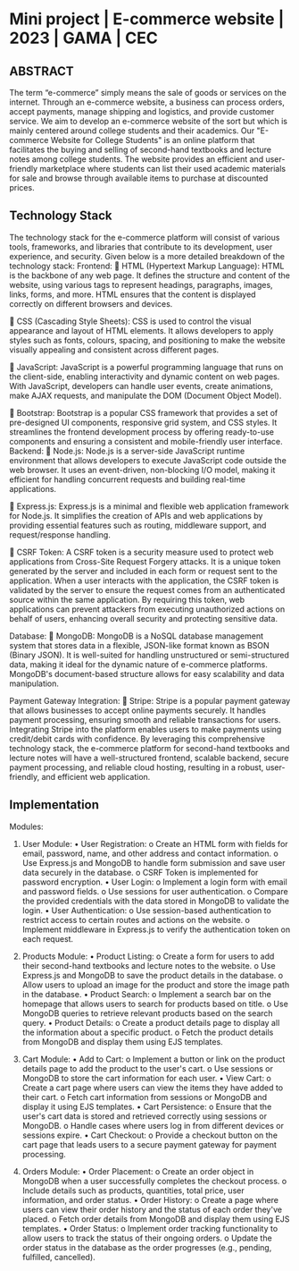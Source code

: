 # Mini project | E-commerce website | 2023 | GAMA | CEC


 ABSTRACT
------------------

The term “e-commerce” simply means the sale of goods or services on the internet. Through an e-commerce website, a business can process orders, accept payments, manage shipping and logistics, and provide customer service. We aim to develop an e-commerce website of the sort but which is mainly centered around college students and their academics. Our "E-commerce Website for College Students" is an online platform that facilitates the buying and selling of second-hand textbooks and lecture notes among college students. The website provides an efficient and user-friendly marketplace where students can list their used academic materials for sale and browse through available items to purchase at discounted prices.



 
Technology Stack
------------------

The technology stack for the e-commerce platform will consist of various tools, frameworks, and libraries that contribute to its development, user experience, and security. Given below is a more detailed breakdown of the technology stack:
Frontend:
	HTML (Hypertext Markup Language):  HTML is the backbone of any web page. It defines the structure and content of the website, using various tags to represent headings, paragraphs, images, links, forms, and more. HTML ensures that the content is displayed correctly on different browsers and devices.

	CSS (Cascading Style Sheets): CSS is used to control the visual appearance and layout of HTML elements. It allows developers to apply styles such as fonts, colours, spacing, and positioning to make the website visually appealing and consistent across different pages.

	JavaScript: JavaScript is a powerful programming language that runs on the client-side, enabling interactivity and dynamic content on web pages. With JavaScript, developers can handle user events, create animations, make AJAX requests, and manipulate the DOM (Document Object Model).

	Bootstrap: Bootstrap is a popular CSS framework that provides a set of pre-designed UI components, responsive grid system, and CSS styles. It streamlines the frontend development process by offering ready-to-use components and ensuring a consistent and mobile-friendly user interface.
Backend:
	Node.js: Node.js is a server-side JavaScript runtime environment that allows developers to execute JavaScript code outside the web browser. It uses an event-driven, non-blocking I/O model, making it efficient for handling concurrent requests and building real-time applications.

	Express.js: Express.js is a minimal and flexible web application framework for Node.js. It simplifies the creation of APIs and web applications by providing essential features such as routing, middleware support, and request/response handling.

	CSRF Token: A CSRF token is a security measure used to protect web applications from Cross-Site Request Forgery attacks. It is a unique token generated by the server and included in each form or request sent to the application. When a user interacts with the application, the CSRF token is validated by the server to ensure the request comes from an authenticated source within the same application. By requiring this token, web applications can prevent attackers from executing unauthorized actions on behalf of users, enhancing overall security and protecting sensitive data.

Database: 
	MongoDB: MongoDB is a NoSQL database management system that stores data in a flexible, JSON-like format known as BSON (Binary JSON). It is well-suited for handling unstructured or semi-structured data, making it ideal for the dynamic nature of e-commerce platforms. MongoDB's document-based structure allows for easy scalability and data manipulation.

Payment Gateway Integration:
	Stripe: Stripe is a popular payment gateway that allows businesses to accept online payments securely. It handles payment processing, ensuring smooth and reliable transactions for users. Integrating Stripe into the platform enables users to make payments using credit/debit cards with confidence.
By leveraging this comprehensive technology stack, the e-commerce platform for second-hand textbooks and lecture notes will have a well-structured frontend, scalable backend, secure payment processing, and reliable cloud hosting, resulting in a robust, user-friendly, and efficient web application.



Implementation
------------------

Modules:
1.	User Module:
•	User Registration:
o	Create an HTML form with fields for email, password, name, and other address and contact information.
o	Use Express.js and MongoDB to handle form submission and save user data securely in the database.
o	CSRF Token is implemented for password encryption.
•	User Login:
o	Implement a login form with email and password fields.
o	Use sessions for user authentication.
o	Compare the provided credentials with the data stored in MongoDB to validate the login.
•	User Authentication:
o	Use session-based authentication to restrict access to certain routes and actions on the website.
o	Implement middleware in Express.js to verify the authentication token on each request.

2.	Products Module:
•	Product Listing:
o	Create a form for users to add their second-hand textbooks and lecture notes to the website.
o	Use Express.js and MongoDB to save the product details in the database.
o	Allow users to upload an image for the product and store the image path in the database.
•	Product Search:
o	Implement a search bar on the homepage that allows users to search for products based on title.
o	Use MongoDB queries to retrieve relevant products based on the search query.
•	Product Details:
o	Create a product details page to display all the information about a specific product.
o	Fetch the product details from MongoDB and display them using EJS templates.

3.	Cart Module:
•	Add to Cart:
o	Implement a button or link on the product details page to add the product to the user's cart.
o	Use sessions or MongoDB to store the cart information for each user.
•	View Cart:
o	Create a cart page where users can view the items they have added to their cart.
o	Fetch cart information from sessions or MongoDB and display it using EJS templates.
•	Cart Persistence:
o	Ensure that the user's cart data is stored and retrieved correctly using sessions or MongoDB.
o	Handle cases where users log in from different devices or sessions expire.
•	Cart Checkout:
o	Provide a checkout button on the cart page that leads users to a secure payment gateway for payment processing.

4.	Orders Module:
•	Order Placement:
o	Create an order object in MongoDB when a user successfully completes the checkout process.
o	Include details such as products, quantities, total price, user information, and order status.
•	Order History:
o	Create a page where users can view their order history and the status of each order they've placed.
o	Fetch order details from MongoDB and display them using EJS templates.
•	Order Status:
o	Implement order tracking functionality to allow users to track the status of their ongoing orders.
o	Update the order status in the database as the order progresses (e.g., pending, fulfilled, cancelled).


